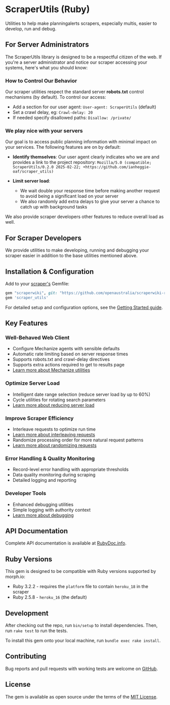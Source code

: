 ScraperUtils (Ruby)
===================

Utilities to help make planningalerts scrapers, especially multis, easier to develop, run and debug.

For Server Administrators
-------------------------

The ScraperUtils library is designed to be a respectful citizen of the web. If you're a server administrator and notice
our scraper accessing your systems, here's what you should know:

### How to Control Our Behavior

Our scraper utilities respect the standard server **robots.txt** control mechanisms (by default).
To control our access:

- Add a section for our user agent: `User-agent: ScraperUtils` (default)
- Set a crawl delay, eg: `Crawl-delay: 20`
- If needed specify disallowed paths: `Disallow: /private/`

### We play nice with your servers

Our goal is to access public planning information with minimal impact on your services. The following features are on by
default:

- **Identify themselves**: Our user agent clearly indicates who we are and provides a link to the project repository:
  `Mozilla/5.0 (compatible; ScraperUtils/0.2.0 2025-02-22; +https://github.com/ianheggie-oaf/scraper_utils)`

- **Limit server load**:
    - We wait double your response time before making another request to avoid being a significant load on your server
    - We also randomly add extra delays to give your server a chance to catch up with background tasks

We also provide scraper developers other features to reduce overall load as well.

For Scraper Developers
----------------------

We provide utilities to make developing, running and debugging your scraper easier in addition to the base utilities
mentioned above.

## Installation & Configuration

Add to your [scraper's](https://www.planningalerts.org.au/how_to_write_a_scraper) Gemfile:

```ruby
gem "scraperwiki", git: "https://github.com/openaustralia/scraperwiki-ruby.git", branch: "morph_defaults"
gem 'scraper_utils'
```

For detailed setup and configuration options, see the [Getting Started guide](docs/getting_started.md).

## Key Features

### Well-Behaved Web Client

- Configure Mechanize agents with sensible defaults
- Automatic rate limiting based on server response times
- Supports robots.txt and crawl-delay directives
- Supports extra actions required to get to results page
- [Learn more about Mechanize utilities](docs/mechanize_utilities.md)

### Optimize Server Load

- Intelligent date range selection (reduce server load by up to 60%)
- Cycle utilities for rotating search parameters
- [Learn more about reducing server load](docs/reducing_server_load.md)

### Improve Scraper Efficiency

- Interleave requests to optimize run time
- [Learn more about interleaving requests](docs/interleaving_requests.md)
- Randomize processing order for more natural request patterns
- [Learn more about randomizing requests](docs/randomizing_requests.md)

### Error Handling & Quality Monitoring

- Record-level error handling with appropriate thresholds
- Data quality monitoring during scraping
- Detailed logging and reporting

### Developer Tools

- Enhanced debugging utilities
- Simple logging with authority context
- [Learn more about debugging](docs/debugging.md)

## API Documentation

Complete API documentation is available at [RubyDoc.info](https://rubydoc.info/gems/scraper_utils).

## Ruby Versions

This gem is designed to be compatible with Ruby versions supported by morph.io:

* Ruby 3.2.2 - requires the `platform` file to contain `heroku_18` in the scraper
* Ruby 2.5.8 - `heroku_16` (the default)

## Development

After checking out the repo, run `bin/setup` to install dependencies.
Then, run `rake test` to run the tests.

To install this gem onto your local machine, run `bundle exec rake install`.

## Contributing

Bug reports and pull requests with working tests are welcome
on [GitHub](https://github.com/ianheggie-oaf/scraper_utils).

## License

The gem is available as open source under the terms of the [MIT License](https://opensource.org/licenses/MIT).
